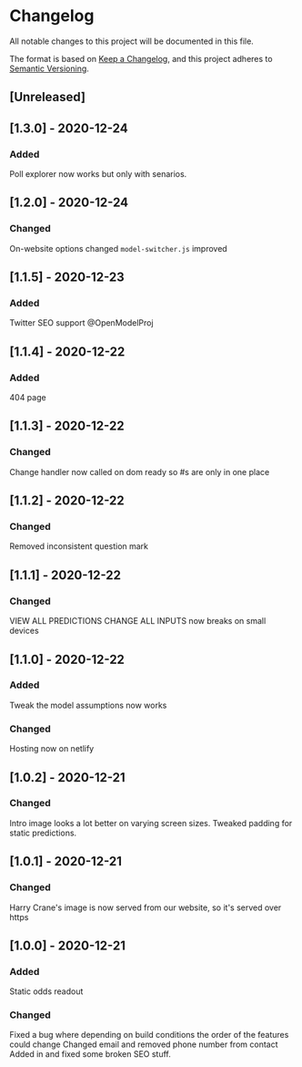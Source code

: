 # Changelog
All notable changes to this project will be documented in this file.

The format is based on [Keep a Changelog](https://keepachangelog.com/en/1.0.0/),
and this project adheres to [Semantic Versioning](https://semver.org/spec/v2.0.0.html).

## [Unreleased]

## [1.3.0] - 2020-12-24
### Added
Poll explorer now works but only with senarios. 

## [1.2.0] - 2020-12-24
### Changed
On-website options changed
`model-switcher.js` improved

## [1.1.5] - 2020-12-23
### Added
Twitter SEO support @OpenModelProj

## [1.1.4] - 2020-12-22
### Added
404 page

## [1.1.3] - 2020-12-22
### Changed
Change handler now called on dom ready so #s are only in one place

## [1.1.2] - 2020-12-22
### Changed
Removed inconsistent question mark

## [1.1.1] - 2020-12-22
### Changed
VIEW ALL PREDICTIONS CHANGE ALL INPUTS now breaks on small devices


## [1.1.0] - 2020-12-22
### Added
Tweak the model assumptions now works
### Changed
Hosting now on netlify

## [1.0.2] - 2020-12-21
### Changed
Intro image looks a lot better on varying screen sizes.
Tweaked padding for static predictions.

## [1.0.1] - 2020-12-21
### Changed
Harry Crane's image is now served from our website, so it's served over https

## [1.0.0] - 2020-12-21
### Added
Static odds readout

### Changed
Fixed a bug where depending on build conditions the order of the features could change
Changed email and removed phone number from contact
Added in and fixed some broken SEO stuff.